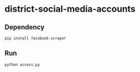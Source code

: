 # district-social-media-accounts

## Dependency

`pip install facebook-scraper`

## Run

`python access.py`
